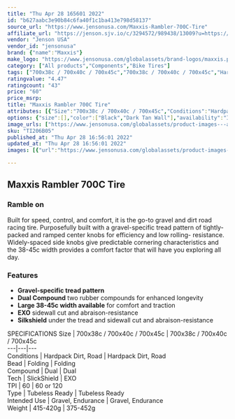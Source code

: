 ```yaml
---
title: "Thu Apr 28 165601 2022"
id: "b627aabc3e90b84c6fa40f1c1ba413e798d58137"
source_url: "https://www.jensonusa.com/Maxxis-Rambler-700C-Tire"
affiliate_url: "https://jenson.sjv.io/c/3294572/989438/13009?u=https://www.jensonusa.com/Maxxis-Rambler-700C-Tire"
vendor: "Jenson USA"
vendor_id: "jensonusa"
brand: {"name":"Maxxis"}
make_logo: "https://www.jensonusa.com/globalassets/brand-logos/maxxis.png"
category: ["All products","Components","Bike Tires"]
tags: ["700x38c / 700x40c / 700x45c","700x38c / 700x40c / 700x45c","Hardpack Dirt, Road","Hardpack Dirt, Road","Folding","Folding","Dual","Dual","SlickShield","EXO","60","60 or 120","Tubeless Ready","Tubeless Ready","Gravel, Endurance","Gravel, Endurance","415-420g","375-452g"]
ratingvalue: "4.47"
ratingcount: "43"
price: "60"
price_msrp: 
title: "Maxxis Rambler 700C Tire"
attributes: [{"Size":"700x38c / 700x40c / 700x45c","Conditions":"Hardpack Dirt, Road","Bead":"Folding","Compound":"Dual","Tech":"SlickShield","TPI":"60","Type":"Tubeless Ready","Intended Use":"Gravel, Endurance","Weight":"415-420g"}]
options: {"size":[],"color":["Black","Dark Tan Wall"],"availability":"In Stock"}
image_urls: ["https://www.jensonusa.com/globalassets/product-images---all-assets/maxxis/ti206b05-black.jpg"]
sku: "TI206B05"
published_at: "Thu Apr 28 16:56:01 2022"
updated_at: "Thu Apr 28 16:56:01 2022"
images: [{"url":"https://www.jensonusa.com/globalassets/product-images---all-assets/maxxis/ti206b05-black.jpg","path":"full/84a73a42d9ff53ae4b15a0e89858f111d8d5d284.jpg","checksum":"26a0a4aa5677b9e26ddd0d24a53f11b3","status":"downloaded"}]

---
```

## Maxxis Rambler 700C Tire

### Ramble on

Built for speed, control, and comfort, it is the go-to gravel and dirt road
racing tire. Purposefully built with a gravel-specific tread pattern of
tightly-packed and ramped center knobs for efficiency and low rolling-
resistance. Widely-spaced side knobs give predictable cornering
characteristics and the 38-45c width provides a comfort factor that will have
you exploring all day.

### Features

  * **Gravel-specific tread pattern**
  * **Dual Compound** two rubber compounds for enhanced longevity
  * **Large 38-45c width available** for comfort and traction
  * **EXO** sidewall cut and abraison-resistance
  * **Silkshield** under the tread and sidewall cut and abraison-resistance

SPECIFICATIONS Size | 700x38c / 700x40c / 700x45c | 700x38c / 700x40c /
700x45c  
---|---|---  
Conditions | Hardpack Dirt, Road | Hardpack Dirt, Road  
Bead | Folding | Folding  
Compound | Dual | Dual  
Tech | SlickShield | EXO  
TPI | 60 | 60 or 120  
Type | Tubeless Ready | Tubeless Ready  
Intended Use | Gravel, Endurance | Gravel, Endurance  
Weight | 415-420g | 375-452g

